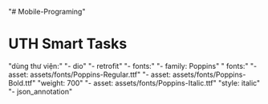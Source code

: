 "# Mobile-Programing" 
# UTH Smart Tasks

"dùng thư viện:"
    "- dio"
    "- retrofit"
    "- fonts:"
    "- family: Poppins"
    "  fonts:"
        "- asset: assets/fonts/Poppins-Regular.ttf"
        "- asset: assets/fonts/Poppins-Bold.ttf"
          "weight: 700"
        "- asset: assets/fonts/Poppins-Italic.ttf"
          "style: italic"
    "- json_annotation"